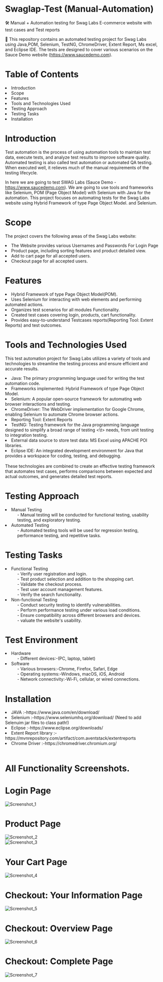 # Swaglap-Test (Manual-Automation)

🛠 Manual + Automation testing for Swag Labs E-commerce website  with test cases and Test reports

📢 This repository contains an automated testing project for Swag Labs using Java,POM, Selenium, TestNG, ChromeDriver, Extent Report, Ms excel, and Eclipse IDE. The tests are designed to cover various scenarios on the Sauce Demo website (https://www.saucedemo.com).

# Table of Contents
<li>Introduction</li>
<li>Scope</li>
<li>Features</li>
<li>Tools and Technologies Used</li>
<li>Testing Approach</li>
<li>Testing Tasks</li>
<li>Installation</li>

# Introduction
Test automation is the process of using automation tools to maintain test data, execute tests, and analyze test results to improve software quality. Automated testing is also called test automation or automated QA testing. When executed well, it relieves much of the manual requirements of the testing lifecycle.

In here we are going to test SWAG Labs (Sauce Demo - https://www.saucedemo.com). We are going to use tools and frameworks like Selenium, POM (Page Object Model) with Selenium with Java for the automation. This project focuses on automating tests for the Swag Labs website using Hybrid Framework of type Page Object Model. and Selenium.

# Scope
The project covers the following areas of the Swag Labs website:

<li>The Website provides various Usernames and Passwords For Login Page</li>
<li>Product page, including sorting features and product detailed view.</li>
<li>Add to cart page for all accepted users.</li>
<li>Checkout page for all accepted users.</li>

# Features
<li>Hybrid Framework of type Page Object Model(POM).</li>
<li>Uses Selenium for interacting with web elements and performing automated actions.</li>
<li>Organizes test scenarios for all modules Functionality.</li>
<li>Created  test cases covering login, products, cart functionality.</li>
<li>Provides easy-to-understand Testcases reports(Reporting Tool: Extent Reports) and test outcomes.</li>


# Tools and Technologies Used
This test automation project for Swag Labs utilizes a variety of tools and technologies to streamline the testing process and ensure efficient and accurate results.
<li>Java: The primary programming language used for writing the test automation code.</li>
<li>Frameworks implemented: Hybrid Framework of type Page Object Model.</li>
<li>Selenium: A popular open-source framework for automating web browser interactions and testing.</li>
<li>ChromeDriver: The WebDriver implementation for Google Chrome, enabling Selenium to automate Chrome   browser actions.</li>
<li>Reporting Tool: Extent Reports</li>
<li>TestNG: Testing framework for the Java programming language designed to simplify a broad range of testing <\t> needs, from unit testing to integration testing.</li>
<li>External data source to store test data: MS Excel using APACHE POI libraries. </li>
<li>Eclipse IDE: An integrated development environment for Java that provides a workspace for coding, testing, and debugging.</li>
<br>
These technologies are combined to create an effective testing framework that automates test cases, performs comparisons between expected and actual outcomes, and generates detailed test reports.


# Testing Approach
<li> Manual Testing </li>
    <dd> - Manual testing will be conducted for functional testing, usability testing, and exploratory testing.</dd>

<li> Automated Testing </li>
    <dd> - Automated testing tools will be used for regression testing, performance testing, and repetitive tasks.</dd>

#  Testing Tasks
<li> Functional Testing</li>
<dd> - Verify user registration and login.<br></dd>
<dd> - Test product selection and addition to the shopping cart.<br></dd>
<dd> - Validate the checkout process.<br></dd>
<dd> - Test user account management features.<br></dd>
<dd> - Verify the search functionality.<br></dd>

<li>Non-functional Testing </li>
<dd> - Conduct security testing to identify vulnerabilities.<br></dd>
<dd> - Perform performance testing under various load conditions.<br></dd>
<dd> - Ensure compatibility across different browsers and devices.<br></dd>
<dd> - valuate the website's usability.<br></dd>

# Test Environment
<li>Hardware</li>
<dd> - Different devices:-(PC, laptop, tablet)</dd>
<li>Software</li>
<dd> - Various browsers:-Chrome, Firefox, Safari, Edge<br> </dd>
<dd> - Operating systems:-Windows, macOS, iOS, Android <br> </dd>
<dd> - Network connectivity:-Wi-Fi, cellular, or wired connections.</dd> 

# Installation
<li>JAVA :-https://www.java.com/en/download/</li>
<li>Selenium :-https://www.seleniumhq.org/download/ (Need to add Selenuim jar files to class path!)</li>
<li>Eclipse :-https://www.eclipse.org/downloads/</li>
<li>Extent Report library :-https://mvnrepository.com/artifact/com.aventstack/extentreports</li>
<li>Chrome Driver :-https://chromedriver.chromium.org/</li> <br>


# All Functionality Screenshots.
# Login Page
![Screenshot_1](https://github.com/Omkar2472/Swaglap-Test-Manual-Automation-/assets/148191564/3dedad11-661d-4f10-83e2-b7b64d1a752e) <br>

# Product Page
![Screenshot_2](https://github.com/Omkar2472/Swaglap-Test-Manual-Automation-/assets/148191564/77153626-e0dc-4e01-a808-63c345e83887) <br>
![Screenshot_3](https://github.com/Omkar2472/Swaglap-Test-Manual-Automation-/assets/148191564/82896af1-0842-41ec-aa57-a2ead02b5dad) <br>

# Your Cart Page
![Screenshot_4](https://github.com/Omkar2472/Swaglap-Test-Manual-Automation-/assets/148191564/f06e35d3-55cf-4dab-adab-24acded0a19d) <br>

# Checkout: Your Information Page
![Screenshot_5](https://github.com/Omkar2472/Swaglap-Test-Manual-Automation-/assets/148191564/08cb220b-c908-4059-9dd7-57ad49676c06) <br>

# Checkout: Overview Page
![Screenshot_6](https://github.com/Omkar2472/Swaglap-Test-Manual-Automation-/assets/148191564/e18006f2-f000-4958-baf1-3efcd0bdd652) <br>

# Checkout: Complete Page
![Screenshot_7](https://github.com/Omkar2472/Swaglap-Test-Manual-Automation-/assets/148191564/1dc8342c-935d-4aef-807d-6f98743529e0) 




